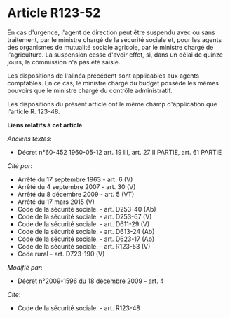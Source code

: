# Article R123-52

En cas d'urgence, l'agent de direction peut être suspendu avec ou sans traitement, par le ministre chargé de la sécurité
sociale et, pour les agents des organismes de mutualité sociale agricole, par le ministre chargé de l'agriculture. La
suspension cesse d'avoir effet, si, dans un délai de quinze jours, la commission n'a pas été saisie. 

Les dispositions de l'alinéa précédent sont applicables aux agents comptables. En ce cas, le ministre chargé du budget
possède les mêmes pouvoirs que le ministre chargé du contrôle administratif.

Les dispositions du présent article ont le même champ d'application que l'article R. 123-48.

**Liens relatifs à cet article**

_Anciens textes_:

  - Décret n°60-452 1960-05-12 art. 19 III, art. 27 II PARTIE, art. 61 PARTIE

_Cité par_:

  - Arrêté du 17 septembre 1963 - art. 6 (V)
  - Arrêté du 4 septembre 2007 - art. 30 (V)
  - Arrêté du 8 décembre 2009 - art. 5 (VT)
  - Arrêté du 17 mars 2015 (V)
  - Code de la sécurité sociale. - art. D253-40 (Ab)
  - Code de la sécurité sociale. - art. D253-67 (V)
  - Code de la sécurité sociale. - art. D611-29 (V)
  - Code de la sécurité sociale. - art. D613-24 (Ab)
  - Code de la sécurité sociale. - art. D623-17 (Ab)
  - Code de la sécurité sociale. - art. R123-53 (V)
  - Code rural - art. D723-190 (V)

_Modifié par_:

  - Décret n°2009-1596 du 18 décembre 2009 - art. 4

_Cite_:

  - Code de la sécurité sociale. - art. R123-48

